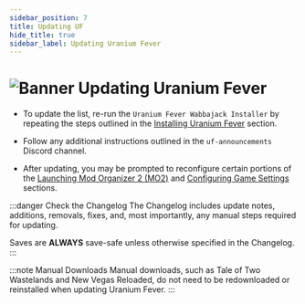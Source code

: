 ```yaml
---
sidebar_position: 7
title: Updating UF
hide_title: true
sidebar_label: Updating Uranium Fever
---
```


# ![Banner Updating Uranium Fever](https://github.com/user-attachments/assets/50f8351b-d958-41d5-a6c8-a0b8e412c52d)

- To update the list, re-run the `Uranium Fever Wabbajack Installer` by repeating the steps outlined in the [Installing Uranium Fever](https://uraniumfever.net/docs/setupinstructions/#-installing-uranium-fever-) section.
- Follow any additional instructions outlined in the `uf-announcements` Discord channel.

- After updating, you may be prompted to reconfigure certain portions of the [Launching Mod Organizer 2 (MO2)](https://uraniumfever.net/docs/setupinstructions#-launching-mod-organizer-2-mo2-) and [Configuring Game Settings](https://uraniumfever.net/docs/setupinstructions#-configuring-game-settings-) sections.

:::danger Check the Changelog
The Changelog includes update notes, additions, removals, fixes, and, most importantly, any manual steps required for updating.

Saves are **ALWAYS** save-safe unless otherwise specified in the Changelog.
:::

:::note Manual Downloads
Manual downloads, such as Tale of Two Wastelands and New Vegas Reloaded, do not need to be redownloaded or reinstalled when updating Uranium Fever.
:::
